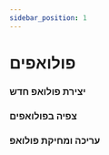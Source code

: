 ```yaml
---
sidebar_position: 1
---
```


# פולואפים

### יצירת פולואפ חדש
### צפיה בפולואפים
### עריכה ומחיקת פולואפ